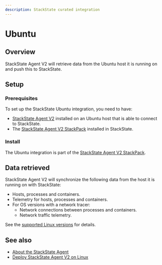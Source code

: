 ```yaml
---
description: StackState curated integration
---
```


# Ubuntu

## Overview

StackState Agent V2 will retrieve data from the Ubuntu host it is running on and push this to StackState.

## Setup

### Prerequisites

To set up the StackState Ubuntu integration, you need to have:

* [StackState Agent V2](../../setup/agent/linux.md) installed on an Ubuntu host that is able to connect to StackState.
* The [StackState Agent V2 StackPack](agent.md) installed in StackState.

### Install

The Ubuntu integration is part of the [StackState Agent V2 StackPack](agent.md).

## Data retrieved

StackState Agent V2 will synchronize the following data from the host it is running on with StackState:

* Hosts, processes and containers.
* Telemetry for hosts, processes and containers.
* For OS versions with a network tracer: 
  * Network connections between processes and containers.
  * Network traffic telemetry. 

See the [supported Linux versions](../../setup/agent/linux.md#supported-linux-versions) for details.

## See also

* [About the StackState Agent](../../setup/agent/about-stackstate-agent.md)
* [Deploy StackState Agent V2 on Linux](../../setup/agent/linux.md)

